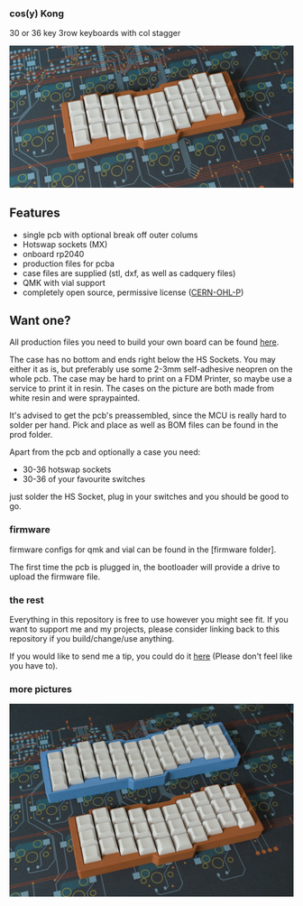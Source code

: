 ### cos(y) Kong

30 or 36 key 3row keyboards with col stagger

![top](img/cosy_top.png)

## Features

- single pcb with optional break off outer colums 
- Hotswap sockets (MX)
- onboard rp2040
- production files for pcba
- case files are supplied (stl, dxf, as well as cadquery files)
- QMK with vial support
- completely open source, permissive license ([CERN-OHL-P](https://cern-ohl.web.cern.ch/home))

## Want one?

All production files you need to build your own board can be found [here](./prod/).

The case has no bottom and ends right below the HS Sockets. You may either it as is, but preferably use some 2-3mm self-adhesive neopren on the whole pcb. The case may be hard to print on a FDM Printer, so maybe use a service to print it in resin. The cases on the picture are both made from white resin and were spraypainted.

It's advised to get the pcb's preassembled, since the MCU is really hard to solder per hand. Pick and place as well as BOM files can be found in the prod folder.

Apart from the pcb and optionally a case you need:
- 30-36 hotswap sockets
- 30-36 of your favourite switches

just solder the HS Socket, plug in your switches and you should be good to go.

### firmware
firmware configs for qmk and vial can be found in the [firmware folder].

The first time the pcb is plugged in, the bootloader will provide a drive to upload the firmware file. 

### the rest

Everything in this repository is free to use however you might see fit. If you want to support me and my projects, please consider linking back to this repository if you build/change/use anything.

If you would like to send me a tip, you could do it [here](https://ko-fi.com/weteor) (Please don't feel like you have to).

### more pictures

![top](img/both_top.png)
